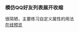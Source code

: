 ### 模仿QQ好友列表展开收缩  
很简陋，主要练习自定义属性的用法  
[在线预览](http://htmlpreview.github.io/?https://github.com/ThatisByWj/JS_practice/blob/master/qq-select/index.html)
